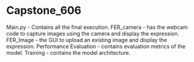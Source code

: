 # Capstone_606
Main.py - Contains all the final execution.
FER_camera - has the webcam code to capture images using the camera and display the expression.
FER_Image - the GUI to upload an existing image and display the expression.
Performance Evaluation - contains evaluation metrics of the model.
Training - contains the model architecture.
